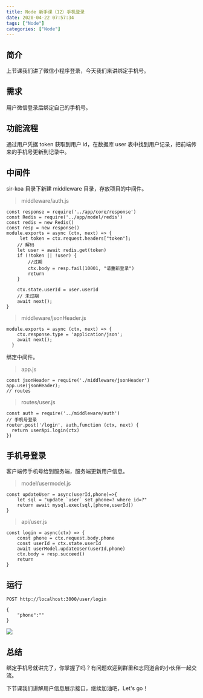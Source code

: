 ```yaml
---
title: Node 新手课（12）手机登录
date: 2020-04-22 07:57:34
tags: ["Node"]
categories: ["Node"]
---
```


## 简介

上节课我们讲了微信小程序登录，今天我们来讲绑定手机号。

## 需求

用户微信登录后绑定自己的手机号。

## 功能流程

通过用户凭据 token 获取到用户 id，在数据库 user 表中找到用户记录，把前端传来的手机号更新到记录中。

## 中间件

sir-koa 目录下新建 middleware 目录，存放项目的中间件。

> middleware/auth.js

```
const response = require('../app/core/response')
const Redis = require('../app/model/redis')
const redis = new Redis()
const resp = new response()
module.exports = async (ctx, next) => {
     let token = ctx.request.headers["token"];
    // 解码
    let user = await redis.get(token)
    if (!token || !user) {
        //过期
        ctx.body = resp.fail(10001, "请重新登录")
        return
    }

    ctx.state.userId = user.userId
    // 未过期
    await next();
}
```

> middleware/jsonHeader.js

```
module.exports = async (ctx, next) => {
    ctx.response.type = 'application/json';
    await next();
  }
```

绑定中间件。

> app.js

```
const jsonHeader = require('./middleware/jsonHeader')
app.use(jsonHeader);
// routes
```

> routes/user.js

```
const auth = require('../middleware/auth')
// 手机号登录
router.post('/login', auth,function (ctx, next) {
  return userApi.login(ctx)
})
```

## 手机号登录

客户端传手机号给到服务端，服务端更新用户信息。

> model/usermodel.js

```
const updateUser = async(userId,phone)=>{
    let sql = "update `user` set phone=? where id=?"
    return await mysql.exec(sql,[phone,userId])
}
```

> api/user.js

```
const login = async(ctx) => {
    const phone = ctx.request.body.phone
    const userId = ctx.state.userId
    await userModel.updateUser(userId,phone)
    ctx.body = resp.succeed()
    return
}
```

## 运行

```
POST http://localhost:3000/user/login

{
    "phone":""
}
```

![](https://cdn.guojiang.club/Fo6qftIGMQq8uM7ANRdWs9Kskow5)

## 总结

绑定手机号就讲完了，你掌握了吗？有问题欢迎到群里和志同道合的小伙伴一起交流。

下节课我们讲解用户信息展示接口，继续加油吧，Let's go！
